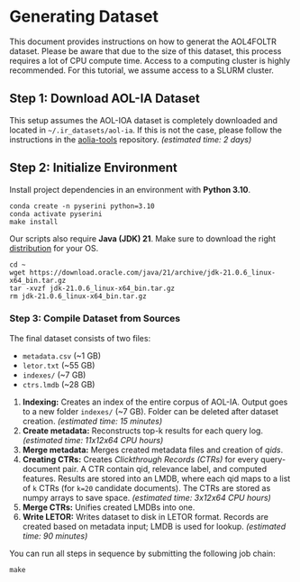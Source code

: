 # Generating Dataset

This document provides instructions on how to generat the AOL4FOLTR dataset.
Please be aware that due to the size of this dataset, this process requires a lot of CPU compute time.
Access to a computing cluster is highly recommended.
For this tutorial, we assume access to a SLURM cluster.

## Step 1: Download AOL-IA Dataset

This setup assumes the AOL-IOA dataset is completely downloaded and located in `~/.ir_datasets/aol-ia`.
If this is not the case, please follow the instructions in the [aolia-tools](https://github.com/terrierteam/aolia-tools) repository. _(estimated time: 2 days)_

## Step 2: Initialize Environment

Install project dependencies in an environment with **Python 3.10**.

```
conda create -n pyserini python=3.10
conda activate pyserini
make install
```

Our scripts also require **Java (JDK) 21**.
Make sure to download the right [distribution](https://www.oracle.com/java/technologies/javase/jdk21-archive-downloads.html) for your OS.

```
cd ~
wget https://download.oracle.com/java/21/archive/jdk-21.0.6_linux-x64_bin.tar.gz
tar -xvzf jdk-21.0.6_linux-x64_bin.tar.gz
rm jdk-21.0.6_linux-x64_bin.tar.gz
```

### Step 3: Compile Dataset from Sources

The final dataset consists of two files:

- `metadata.csv` (~1 GB)
- `letor.txt` (~55 GB)
- `indexes/` (~7 GB)
- `ctrs.lmdb` (~28 GB)

1. **Indexing:** Creates an index of the entire corpus of AOL-IA. Output goes to a new folder `indexes/` (~7 GB). Folder can be deleted after dataset creation. _(estimated time: 15 minutes)_
2. **Create metadata:** Reconstructs top-k results for each query log. _(estimated time: 11x12x64 CPU hours)_
3. **Merge metadata:** Merges created metadata files and creation of _qids_.
4. **Creating CTRs:** Creates _Clickthrough Records (CTRs)_ for every query-document pair. A CTR contain qid, relevance label, and computed features. Results are stored into an LMDB, where each qid maps to a list of `k` CTRs (for `k=20` candidate documents). The CTRs are stored as numpy arrays to save space. _(estimated time: 3x12x64 CPU hours)_
5. **Merge CTRs:** Unifies created LMDBs into one.
6. **Write LETOR:** Writes dataset to disk in LETOR format. Records are created based on metadata input; LMDB is used for lookup. _(estimated time: 90 minutes)_

You can run all steps in sequence by submitting the following job chain:

```
make 
```

